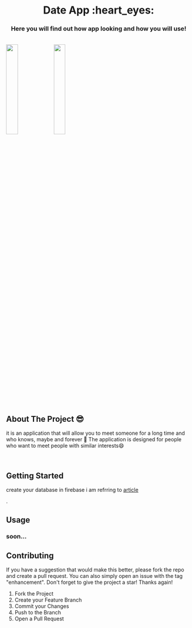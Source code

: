 



<!-- <div align="center">
  <a href="https://github.com/othneildrew/Best-README-Template">
    <img src="images/logo.png" alt="Logo" width="80" height="80">
  </a> -->

  <h1 align="center">Date App  :heart_eyes: </h1>
 

  <p align="center">
  <h3 align="center">  Here you will find out how app looking and how you will use!</h3>
    <br />
    
</div>

<img src="https://github.com/Programmingisfun11/DateAppFlutter/blob/main/screens/ChatPage.png" height="25%" width="25%">
<img src="https://github.com/Programmingisfun11/DateAppFlutter/blob/main/screens/WelcomePage.png" height="25%" width="25%">




<!-- ABOUT THE PROJECT -->
## About The Project :sunglasses:




it is an application that will allow you to meet someone for a long time and who knows, maybe and forever :revolving_hearts: The application is 
designed for people who want to meet people with similar interests:smile:



<br/>






<!-- GETTING STARTED -->
## Getting Started

<p>create your database in firebase i am refrring to <a href="https://www.digitalocean.com/community/tutorials/flutter-firebase-setup">article</a></p> .




<!-- USAGE EXAMPLES -->
## Usage

<h3>soon...</h3>





<!-- CONTRIBUTING -->
## Contributing


If you have a suggestion that would make this better, please fork the repo and create a pull request. You can also simply open an issue with the tag "enhancement".
Don't forget to give the project a star! Thanks again!

1. Fork the Project
2. Create your Feature Branch 
3. Commit your Changes 
4. Push to the Branch 
5. Open a Pull Request











